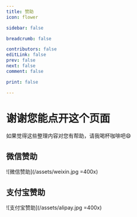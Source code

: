 ```yaml
---
title: 赞助
icon: flower

sidebar: false

breadcrumb: false

contributors: false
editLink: false
prev: false
next: false
comment: false

print: false

---
```


# 谢谢您能点开这个页面
如果觉得这些整理内容对您有帮助，请我喝杯咖啡吧:smile:

## 微信赞助
![微信赞助](/assets/weixin.jpg  =400x)

## 支付宝赞助
![支付宝赞助](/assets/alipay.jpg  =400x)